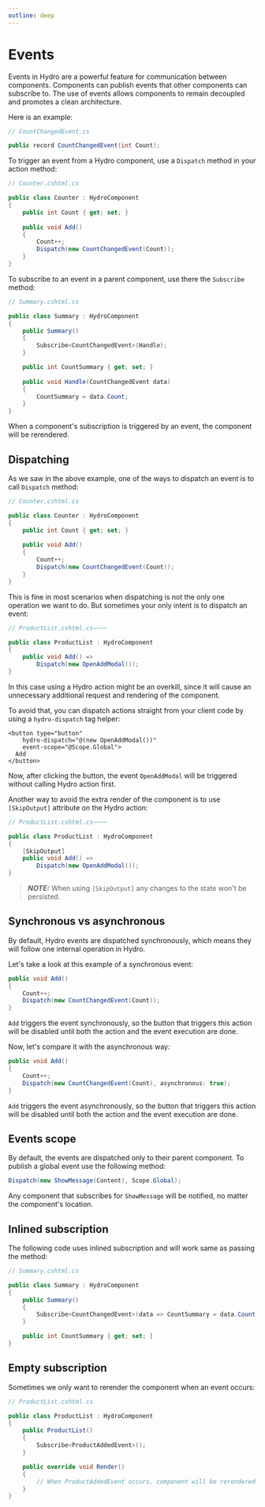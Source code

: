 ```yaml
---
outline: deep
---
```


# Events

Events in Hydro are a powerful feature for communication between components. Components can publish events that other
components can subscribe to. The use of events allows components to remain decoupled and promotes a clean architecture.

Here is an example:

```csharp
// CountChangedEvent.cs

public record CountChangedEvent(int Count);
```

To trigger an event from a Hydro component, use a `Dispatch` method in your action method:

```csharp
// Counter.cshtml.cs

public class Counter : HydroComponent
{
    public int Count { get; set; }
    
    public void Add()
    {
        Count++;
        Dispatch(new CountChangedEvent(Count));
    }
}
```

To subscribe to an event in a parent component, use there the `Subscribe` method:

```csharp
// Summary.cshtml.cs

public class Summary : HydroComponent
{
    public Summary()
    {
        Subscribe<CountChangedEvent>(Handle);
    }

    public int CountSummary { get; set; }
    
    public void Handle(CountChangedEvent data)
    {
        CountSummary = data.Count;
    }
}
```

When a component's subscription is triggered by an event, the component will be rerendered.

## Dispatching

As we saw in the above example, one of the ways to dispatch an event is to call `Dispatch` method:

```csharp
// Counter.cshtml.cs

public class Counter : HydroComponent
{
    public int Count { get; set; }
    
    public void Add()
    {
        Count++;
        Dispatch(new CountChangedEvent(Count));
    }
}
```

This is fine in most scenarios when dispatching is not the only one operation we want to do.
But sometimes your only intent is to dispatch an event:

```csharp
// ProductList.cshtml.cs~~~~

public class ProductList : HydroComponent
{
    public void Add() =>
        Dispatch(new OpenAddModal());
}
```

In this case using a Hydro action might be an overkill, since it will cause an unnecessary additional request and rendering of the component.

To avoid that, you can dispatch actions straight from your client code by using a `hydro-dispatch` tag helper:

```razor
<button type="button"
    hydro-dispatch="@(new OpenAddModal())"
    event-scope="@Scope.Global">
  Add
</button>
```

Now, after clicking the button, the event `OpenAddModal` will be triggered without calling Hydro action first.

Another way to avoid the extra render of the component is to use `[SkipOutput]` attribute on the Hydro action:

```csharp
// ProductList.cshtml.cs~~~~

public class ProductList : HydroComponent
{
    [SkipOutput]
    public void Add() =>
        Dispatch(new OpenAddModal());
}
```

> **_NOTE:_** When using `[SkipOutput]` any changes to the state won't be persisted.

## Synchronous vs asynchronous

By default, Hydro events are dispatched synchronously, which means they will follow one internal operation in Hydro.

Let's take a look at this example of a synchronous event:

```c#
public void Add()
{
    Count++;
    Dispatch(new CountChangedEvent(Count));
}
```

`Add` triggers the event synchronously, so the button that triggers this action will be disabled until both the action and the event execution are done.

Now, let's compare it with the asynchronous way:

```c#
public void Add()
{
    Count++;
    Dispatch(new CountChangedEvent(Count), asynchronous: true);
}
```

`Add` triggers the event asynchronously, so the button that triggers this action will be disabled until both the action and the event execution are done.


## Events scope

By default, the events are dispatched only to their parent component. To publish a global event use the following
method:

```c#
Dispatch(new ShowMessage(Content), Scope.Global);
```

Any component that subscribes for `ShowMessage` will be notified, no matter the component's location.

## Inlined subscription

The following code uses inlined subscription and will work same as passing the method:

```csharp
// Summary.cshtml.cs

public class Summary : HydroComponent
{
    public Summary()
    {
        Subscribe<CountChangedEvent>(data => CountSummary = data.Count);
    }

    public int CountSummary { get; set; }
}
```

## Empty subscription

Sometimes we only want to rerender the component when an event occurs:

```csharp
// ProductList.cshtml.cs

public class ProductList : HydroComponent
{
    public ProductList()
    {
        Subscribe<ProductAddedEvent>();
    }

    public override void Render()
    {
        // When ProductAddedEvent occurs, component will be rerendered
    }
}
```
